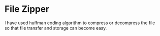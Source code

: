 # File Zipper
I have used huffman coding algorithm to compress or decompress the file so that file transfer and storage can become easy.
